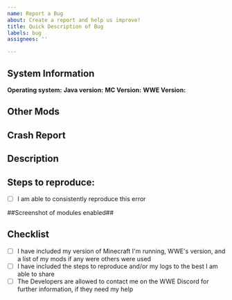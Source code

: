 ```yaml
---
name: Report a Bug
about: Create a report and help us improve!
title: Quick Description of Bug
labels: bug
assignees: ''

---
```


## System Information
**Operating system:**
**Java version:**
**MC Version:**
**WWE Version:**

## Other Mods
<!-- Other mods can effect WWE in an undesirable way. Please list your active mods! -->

## Crash Report
<!-- You can delete this line if you don't have any crash reports to give. -->
<!-- You can find your logs in `%appdata%/.minecraft/logs/` for Windows, or  `/Library/Application\ Support/minecraft/logs` for Mac. -->

## Description
<!-- Module1 was supposed to do X, but it resulted in Y! / Module2 doesn't work in MC versionZ. / I crash when I enable Module3! -->

## Steps to reproduce:
- [ ] I am able to consistently reproduce this error
<!-- If you can consistently get this error, let us know how! If we can reproduce it, we can fix it. If we can't, then we're just shooting in the dark on whether or not we've fixed it! -->

##Screenshot of modules enabled##
<!-- Even if you don't think it could effect what happened, sometimes modules may break others. We don't know! We may never know, if you don't show us what mods are enabled. -->


## Checklist
- [ ] I have included my version of Minecraft I'm running, WWE's version, and a list of my mods if any were others were used
- [ ] I have included the steps to reproduce and/or my logs to the best I am able to share
- [ ] The Developers are allowed to contact me on the WWE Discord for further information, if they need my help
